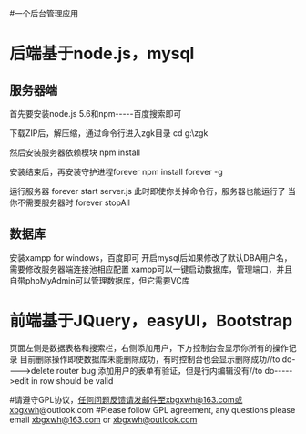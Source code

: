 #一个后台管理应用

后端基于node.js，mysql
======================================================
服务器端
------------------------------------------------------
首先要安装node.js 5.6和npm-----百度搜索即可

下载ZIP后，解压缩，通过命令行进入zgk目录
    cd g:\zgk
    
然后安装服务器依赖模块
    npm install
    
安装结束后，再安装守护进程forever
    npm install forever -g
    
运行服务器
    forever start server.js
此时即使你关掉命令行，服务器也能运行了
当你不需要服务器时
    forever stopAll

数据库
-----------------------------------------------------
安装xampp for windows，百度即可
开启mysql后如果修改了默认DBA用户名，需要修改服务器端连接池相应配置
xampp可以一键启动数据库，管理端口，并且自带phpMyAdmin可以管理数据库，但它需要VC库

前端基于JQuery，easyUI，Bootstrap
======================================================
页面左侧是数据表格和搜索栏，右侧添加用户，下方控制台会显示你所有的操作记录
目前删除操作即使数据库未能删除成功，有时控制台也会显示删除成功//to do---->delete router bug
添加用户的表单有验证，但是行内编辑没有//to do----->edit in row should be valid

#请遵守GPL协议，任何问题反馈请发邮件至xbgxwh@163.com或xbgxwh@outlook.com
#Please follow GPL agreement, any questions please email xbgxwh@163.com or xbgxwh@outlook.com
